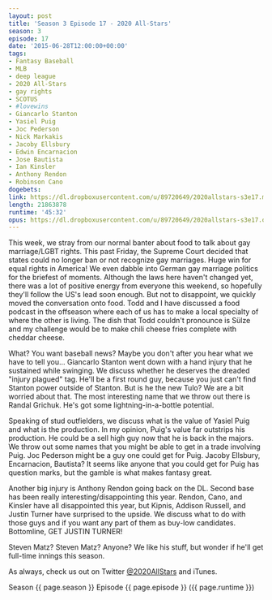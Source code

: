 ```yaml
---
layout: post
title: 'Season 3 Episode 17 - 2020 All-Stars'
season: 3
episode: 17
date: '2015-06-28T12:00:00+00:00'
tags:
- Fantasy Baseball
- MLB
- deep league
- 2020 All-Stars
- gay rights
- SCOTUS
- #lovewins
- Giancarlo Stanton
- Yasiel Puig
- Joc Pederson
- Nick Markakis
- Jacoby Ellsbury
- Edwin Encarnacion
- Jose Bautista
- Ian Kinsler
- Anthony Rendon
- Robinson Cano
dogebets:
link: https://dl.dropboxusercontent.com/u/89720649/2020allstars-s3e17.mp3
length: 21863878
runtime: '45:32'
opus: https://dl.dropboxusercontent.com/u/89720649/2020allstars-s3e17.opus
---
```

This week, we stray from our normal banter about food to talk about gay marriage/LGBT rights.  This past Friday, the Supreme Court decided that states could no longer ban or not recognize gay marriages.  Huge win for equal rights in America!  We even dabble into German gay marriage politics for the briefest of moments.  Although the laws here haven't changed yet, there was a lot of positive energy from everyone this weekend, so hopefully they'll follow the US's lead soon enough.  But not to disappoint, we quickly moved the conversation onto food.  Todd and I have discussed a food podcast in the offseason where each of us has to make a local specialty of where the other is living.  The dish that Todd couldn't pronounce is Sülze and my challenge would be to make chili cheese fries complete with cheddar cheese.  

What?  You want baseball news?  Maybe you don't after you hear what we have to tell you... Giancarlo Stanton went down with a hand injury that he sustained while swinging.  We discuss whether he deserves the dreaded "injury plagued" tag.  He'll be a first round guy, because you just can't find Stanton power outside of Stanton.  But is he the new Tulo?  We are a bit worried about that.  The most interesting name that we throw out there is Randal Grichuk.  He's got some lightning-in-a-bottle potential.  

Speaking of stud outfielders, we discuss what is the value of Yasiel Puig and what is the production.  In my opinion, Puig's value far outstrips his production.  He could be a sell high guy now that he is back in the majors.  We throw out some names that you might be able to get in a trade involving Puig.  Joc Pederson might be a guy one could get for Puig.  Jacoby Ellsbury, Encarnacion, Bautista?  It seems like anyone that you could get for Puig has question marks, but the gamble is what makes fantasy great.  

Another big injury is Anthony Rendon going back on the DL.  Second base has been really interesting/disappointing this year.  Rendon, Cano, and Kinsler have all disappointed this year, but Kipnis, Addison Russell, and Justin Turner have surprised to the upside.  We discuss what to do with those guys and if you want any part of them as buy-low candidates.  Bottomline, GET JUSTIN TURNER!  

Steven Matz?  Steven Matz?  Anyone?  We like his stuff, but wonder if he'll get full-time innings this season.

As always, check us out on Twitter [@2020AllStars](https://www.twitter.com/2020allstars) and iTunes.  

Season {{ page.season }} Episode {{ page.episode }} ({{ page.runtime }})  
